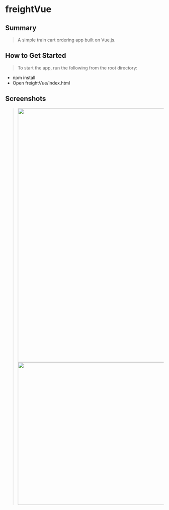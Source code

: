 # freightVue #

## Summary ##
  > A simple train cart ordering app built on Vue.js.

## How to Get Started ##
> To start the app, run the following from the root directory:
- npm install
- Open freightVue/index.html

## Screenshots ##
  > <img src="https://i.imgur.com/WZdSjuh.png" width="934" height="808">
  > <img src="https://i.imgur.com/FnSGGOS.png" width="1158" height="454">
